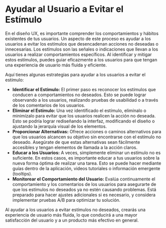# Ayudar al Usuario a Evitar el Estímulo

En el diseño UX, es importante comprender los comportamientos y hábitos existentes de tus usuarios. Un aspecto de este proceso es ayudar a los usuarios a evitar los estímulos que desencadenan acciones no deseadas o innecesarias. Los estímulos son las señales o indicaciones que llevan a los usuarios a realizar comportamientos específicos. Al identificar y mitigar estos estímulos, puedes guiar eficazmente a los usuarios para que tengan una experiencia de usuario más fluida y eficiente.

Aquí tienes algunas estrategias para ayudar a los usuarios a evitar el estímulo:

- **Identificar el Estímulo:** El primer paso es reconocer los estímulos que conducen a comportamientos no deseados. Esto se puede lograr observando a los usuarios, realizando pruebas de usabilidad o a través de los comentarios de los usuarios.
- **Eliminar el Estímulo:** Una vez identificado el estímulo, elimínalo o minimízalo para evitar que los usuarios realicen la acción no deseada. Esto se podría lograr rediseñando la interfaz, modificando el diseño o ajustando la jerarquía visual de los elementos.
- **Proporcionar Alternativas:** Ofrece acciones o caminos alternativos para que los usuarios alcancen su objetivo sin encontrarse con el estímulo no deseado. Asegúrate de que estas alternativas sean fácilmente accesibles y tengan elementos de llamada a la acción claros.
- **Educar a los Usuarios:** A veces, simplemente eliminar un estímulo no es suficiente. En estos casos, es importante educar a tus usuarios sobre la nueva forma óptima de realizar una tarea. Esto se puede hacer mediante guías dentro de la aplicación, videos tutoriales o información emergente (tooltips).
- **Monitorear el Comportamiento del Usuario:** Evalúa continuamente el comportamiento y los comentarios de los usuarios para asegurarte de que los estímulos no deseados ya no estén causando problemas. Está preparado para hacer ajustes adicionales si es necesario, y considera implementar pruebas A/B para optimizar tu solución.

Al ayudar a los usuarios a evitar estímulos no deseados, crearás una experiencia de usuario más fluida, lo que conducirá a una mayor satisfacción del usuario y a un producto más efectivo en general.
